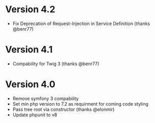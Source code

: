 Version 4.2
===========
* Fix Deprecation of Request-Injection in Service Definition (thanks @benr77)

Version 4.1
===========
* Compability for Twig 3 (thanks @benr77)

Version 4.0
===========
* Remove symfony 3 compability
* Set min php version to 7.2 as requirment for coming code styling
* Pass tree root via constructor (thanks @elonmir)
* Update phpunit to v8

